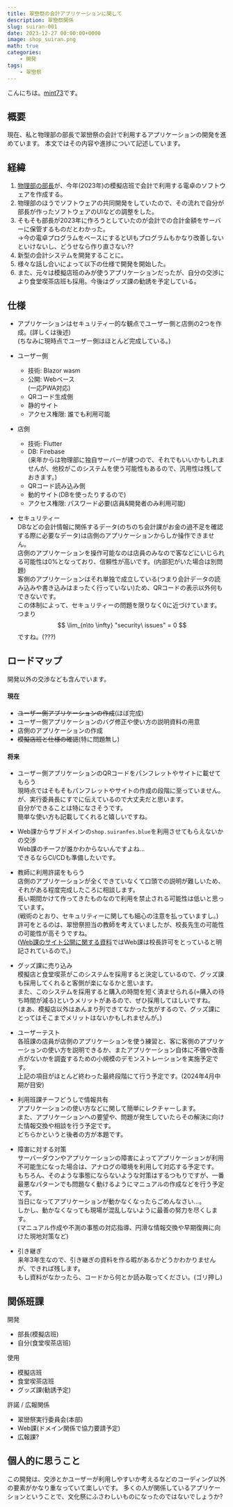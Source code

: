 ```yaml
---
title: 翠巒祭の会計アプリケーションに関して
description: 翠巒祭関係
slug: suiran-001
date: 2023-12-27 00:00:00+0000
image: shop_suiran.png
math: true
categories:
    - 開発
tags:
    - 翠巒祭
---
```


こんにちは。[mint73](https://github.com/mint73)です。

## 概要
現在、私と物理部の部長で翠巒祭の会計で利用するアプリケーションの開発を進めています。
本文ではその内容や進捗について記述しています。

## 経緯
1. [物理部の部長](https://github.com/nAgI314)が、今年(2023年)の模擬店班で会計で利用する電卓のソフトウェアを作成する。
1. 物理部のほうでソフトウェアの共同開発をしていたので、その流れで自分が部長が作ったソフトウェアのUIなどの調整をした。
1. そもそも部長が2023年に作ろうとしていたのが会計での合計金額をサーバーに保管するものだとわかった。<br />
→今の電卓プログラムをベースにするとUIもプログラムもかなり改善しないといけないし、どうせなら作り直さない??
1. 新型の会計システムを開発することに。
1. 様々な話し合いによって以下の仕様で開発を開始した。
1. また、元々は模擬店班のみが使うアプリケーションだったが、自分の交渉により食堂喫茶店班も採用。今後はグッズ課の勧誘を予定している。

## 仕様
- アプリケーションはセキュリティー的な観点でユーザー側と店側の2つを作成。(詳しくは後述)<br />
(ちなみに現時点でユーザー側はほとんど完成している。)

- ユーザー側
	- 技術: Blazor wasm
	- 公開: Webベース<br />
	(一応PWA対応)
	- QRコード生成側
	- 静的サイト
	- アクセス権限: 誰でも利用可能

- 店側
	- 技術: Flutter
	- DB: Firebase<br />
	(来年からは物理部に独自サーバーが建つので、それでもいいかもしれませんが、他校がこのシステムを使う可能性もあるので、汎用性は残しておきます。)
	- QRコード読み込み側
	- 動的サイト(DBを使ったりするので)
	- アクセス権限: パスワード必要(店員&開発者のみ利用可能)

- セキュリティー<br />
DBなどの会計情報に関係するデータ(のちのち会計課がお金の過不足を確認する際に必要なデータ)は店側のアプリケーションからしか操作できません。<br />
店側のアプリケーションを操作可能なのは店員のみなので客などにいじられる可能性は0%となっており、信頼性が高いです。(内部犯がいた場合は別問題)<br />
客側のアプリケーションはそれ単独で成立している(つまり会計データの読み込みや書き込みはまったく行っていない)ため、QRコードの表示以外何もできないです。<br />
この体制によって、セキュリティーの問題を限りなく0に近づけています。<br />
つまり $$ \lim_{n\to \infty} "security\ issues" = 0 $$ ですね。(???)

## ロードマップ
開発以外の交渉なども含んでいます。

#### 現在
- ~~ユーザー側アプリケーションの作成~~(ほぼ完成)
- ユーザー側アプリケーションのバグ修正や使い方の説明資料の用意
- 店側のアプリケーションの作成
- ~~模擬店班と仕様の確認~~(特に問題無し)

#### 将来
- ユーザー側アプリケーションのQRコードをパンフレットやサイトに載せてもらう<br />
現時点ではそもそもパンフレットやサイトの作成の段階に至っていません。<br />
が、実行委員長にすでに伝えているので大丈夫だと思います。<br />
自分ができることは特になさそうです。<br />
簡単な使い方も記載してくれると嬉しいですね。

- Web課からサブドメインの`shop.suiranfes.blue`を利用させてもらえないかの交渉<br />
Web課のチーフが誰かわからないんですよね…<br />
できるならCI/CDも準備したいです。

- 教師に利用許諾をもらう<br />
店側のアプリケーションが全くできていなくて口頭での説明が難しいため、それがある程度完成したころに相談します。<br />
長い期間かけて作ってきたものなので利用を禁止される可能性は低いと思っています。<br />
(戦術のとおり、セキュリティーに関しても細心の注意を払っていますし。)<br />
許可をとるのは、翠巒祭担当の教師を考えていましたが、校長先生の可能性の可能性が高そうですね。<br />
([Web課のサイト公開に関する資料](https://github.com/suiranfes/note.suiranfes.com/blob/pages/002_todos.md#5-webサイトの作成)ではWeb課は校長許可をとっていると明記されているので。)

- グッズ課に売り込み<br />
模擬店と食堂喫茶がこのシステムを採用すると決定しているので、グッズ課も採用してくれると客側が楽になるかと思います。<br />
また、このシステムを採用すると購入の時間を短く済ませられる(=購入の待ち時間が減る)というメリットがあるので、ぜひ採用してほしいですね。<br />
(まあ、模擬店以外はあんまり列できてなかった気がするので、グッズ課にとってはそこまでメリットはないかもしれませんが。)

- ユーザーテスト<br />
各班課の店員が店側のアプリケーションを使う練習と、客に客側のアプリケーションの使い方を説明できるか、またアプリケーション自体に不備や改善点がないかを調査するための小規模のデモンストレーションを実施予定です。<br />
上記の項目がほとんど終わった最終段階にて行う予定です。(2024年4月中期が目安)

- 利用班課チーフどうしで情報共有<br />
アプリケーションの使い方などに関して簡単にレクチャーします。<br />
また、アプリケーションへの要望や、問題が発生していたらその解決に向けた情報交換や相談を行う予定です。<br />
どちらかというと後者の方が本題です。

- 障害に対する対策<br />
サーバーダウンやアプリケーションの障害によってアプリケーションが利用不可能生になった場合は、アナログの環境を利用して対応する予定です。<br />
もちろん、そのような事態にならないような対策はするつもりですが、一番最悪なパターンでも問題なく動けるようにマニュアルの作成などを行う予定です。<br />
当日になってアプリケーションが動かなくなったらごめんなさい…。<br />
しかし、動かなくなっても現場が混乱しないように最善の努力を尽くします。<br />
(マニュアル作成や不測の事態の対応指導、円滑な情報交換や早期復興に向けた現地対策など)

- 引き継ぎ<br />
来年3年生なので、引き継ぎの資料を作る暇があるかどうかわかりませんが、できれば残します。<br />
もし資料がなかったら、コードから何とか読み取ってください。(ゴリ押し)

## 関係班課
開発
- 部長(模擬店班)
- 自分(食堂喫茶店班)

使用
- 模擬店班
- 食堂喫茶店班
- グッズ課(勧誘予定)

許諾 / 広報関係
- 翠巒祭実行委員会(本部)
- Web課(ドメイン関係で協力要請予定)
- 広報課?

## 個人的に思うこと
この開発は、交渉とかユーザーが利用しやすいか考えるなどのコーディング以外の要素がかなり重なっていて楽しいです。
多くの人が関係しているアプリケーションということで、文化祭にふさわしいものになったのではないでしょうか?
